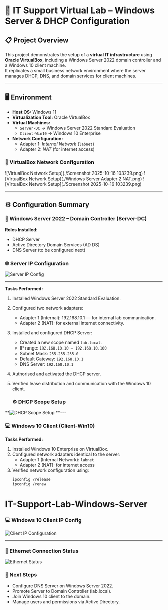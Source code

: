 # 🧰 IT Support Virtual Lab – Windows Server & DHCP Configuration

## 📋 Project Overview
This project demonstrates the setup of a **virtual IT infrastructure** using **Oracle VirtualBox**, including a Windows Server 2022 domain controller and a Windows 10 client machine.  
It replicates a small business network environment where the server manages DHCP, DNS, and domain services for client machines.

---

## 🖥️ Environment
- **Host OS:** Windows 11  
- **Virtualization Tool:** Oracle VirtualBox  
- **Virtual Machines:**
  - `Server-DC` → Windows Server 2022 Standard Evaluation  
  - `Client-Win10` → Windows 10 Enterprise  
- **Network Configuration:**
  - Adapter 1: *Internal Network* (`labnet`)  
  - Adapter 2: *NAT* (for internet access)


### 🧱 VirtualBox Network Configuration
![VirtualBox Network Setup](./Screenshot 2025-10-16 103239.png)
![VirtualBox Network Setup](./Windows Server Adapter 2 NAT.png)
![VirtualBox Network Setup](./Screenshot 2025-10-16 103239.png)

---

## ⚙️ Configuration Summary

### 🧩 Windows Server 2022 – Domain Controller (Server-DC)
**Roles Installed:**
- DHCP Server
- Active Directory Domain Services (AD DS)
- DNS Server (to be configured next)


### 🌐 Server IP Configuration
![Server IP Config](./server_ipconfig.png)

---

**Tasks Performed:**
1. Installed Windows Server 2022 Standard Evaluation.      
2. Configured two network adapters:
   - Adapter 1 (Internal): 192.168.10.1 — for internal lab communication.
   - Adapter 2 (NAT): for external internet connectivity.
3. Installed and configured DHCP Server:
   - Created a new scope named `lab.local`.
   - IP range: `192.168.10.10 – 192.168.10.100`
   - Subnet Mask: `255.255.255.0`
   - Default Gateway: `192.168.10.1`
   - DNS Server: `192.168.10.1`
4. Authorised and activated the DHCP server.
5. Verified lease distribution and communication with the Windows 10 client.



   ### ⚙️ DHCP Scope Setup
   
**![DHCP Scope Setup](./dhcp_scope.png)
**---





### 💻 Windows 10 Client (Client-Win10)
**Tasks Performed:**
1. Installed Windows 10 Enterprise on VirtualBox.
2. Configured network adapters identical to the server:
   - Adapter 1 (Internal Network): `labnet`
   - Adapter 2 (NAT): for internet access
3. Verified network configuration using:
   ```bash
   ipconfig /release
   ipconfig /renew
# IT-Support-Lab-Windows-Server

### 💻 Windows 10 Client IP Config
![Client IP Configuration](./client_ipconfig.png)

---
### 📡 Ethernet Connection Status
![Ethernet Status](./ethernet_status.png)


### 🚀 Next Steps
- Configure DNS Server on Windows Server 2022.
- Promote Server to Domain Controller (lab.local).
- Join Windows 10 client to the domain.
- Manage users and permissions via Active Directory.
